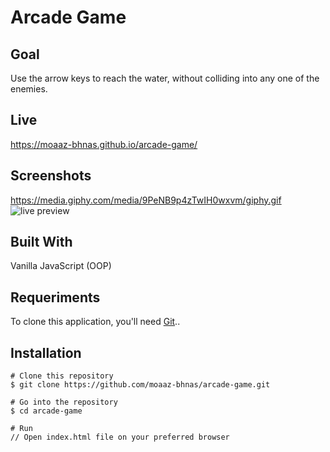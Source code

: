 # Arcade Game

## Goal
Use the arrow keys to reach the water, without colliding into any one of the enemies.

## Live
https://moaaz-bhnas.github.io/arcade-game/
 
## Screenshots
https://media.giphy.com/media/9PeNB9p4zTwIH0wxvm/giphy.gif
![live preview](https://media.giphy.com/media/9PeNB9p4zTwIH0wxvm/giphy.gif)

## Built With
Vanilla JavaScript (OOP)

## Requeriments
To clone this application, you'll need [Git](https://git-scm.com/)..

## Installation
```
# Clone this repository
$ git clone https://github.com/moaaz-bhnas/arcade-game.git

# Go into the repository
$ cd arcade-game

# Run
// Open index.html file on your preferred browser
```
